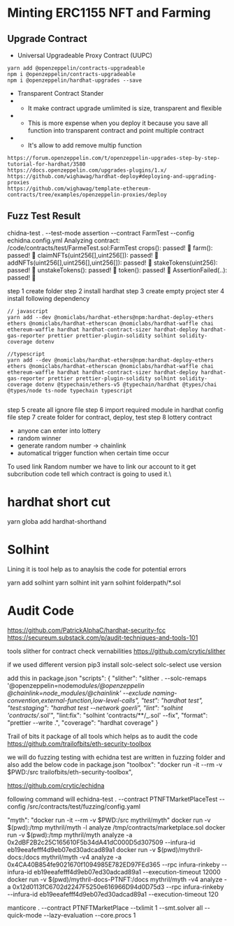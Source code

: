 #  Minting ERC1155 NFT and Farming






## Upgrade Contract 
- Universal Upgradeable Proxy Contract (UUPC)
```
yarn add @openzeppelin/contracts-upgradeable
npm i @openzeppelin/contracts-upgradeable
npm i @openzeppelin/hardhat-upgrades --save
```
- Transparent Contract Stander
- - It make contract upgrade umlimited is size, transparent and flexible      
- - This is more expense when you deploy it because you save all function into transparent contract and point multiple contract
- - It's allow to add remove multip function 
```
https://forum.openzeppelin.com/t/openzeppelin-upgrades-step-by-step-tutorial-for-hardhat/3580
https://docs.openzeppelin.com/upgrades-plugins/1.x/
https://github.com/wighawag/hardhat-deploy#deploying-and-upgrading-proxies
https://github.com/wighawag/template-ethereum-contracts/tree/examples/openzeppelin-proxies/deploy
```     


## Fuzz Test Result
chidna-test . --test-mode assertion --contract FarmTest   --config echidna.config.yml
Analyzing contract: /code/contracts/test/FarmeTest.sol:FarmTest
crops():  passed! 🎉
farm():  passed! 🎉
claimNFTs(uint256[],uint256[]):  passed! 🎉
addNFTs(uint256[],uint256[],uint256[]):  passed! 🎉
stakeTokens(uint256):  passed! 🎉
unstakeTokens():  passed! 🎉
token():  passed! 🎉
AssertionFailed(..):  passed! 🎉



















step 1 create folder
step 2 install hardhat
step 3 create empty project
ster 4 install following dependency



```
// javascript
yarn add --dev @nomiclabs/hardhat-ethers@npm:hardhat-deploy-ethers ethers @nomiclabs/hardhat-etherscan @nomiclabs/hardhat-waffle chai ethereum-waffle hardhat hardhat-contract-sizer hardhat-deploy hardhat-gas-reporter prettier prettier-plugin-solidity solhint solidity-coverage dotenv

```

```
//typescript
yarn add --dev @nomiclabs/hardhat-ethers@npm:hardhat-deploy-ethers ethers @nomiclabs/hardhat-etherscan @nomiclabs/hardhat-waffle chai ethereum-waffle hardhat hardhat-contract-sizer hardhat-deploy hardhat-gas-reporter prettier prettier-plugin-solidity solhint solidity-coverage dotenv @typechain/ethers-v5 @typechain/hardhat @types/chai @types/node ts-node typechain typescript


```

step 5 create all ignore file
step 6 import required module in hardhat config file
step 7 create folder for contract, deploy, test
step 8 lottery contract

-   anyone can enter into lottery
-   random winner
-   generate random number -> chainlink
-   automatical trigger function when certain time occur

To used link Random number we have to link our account to it get subcribution code
tell which contract is going to used it.\

# hardhat short cut

yarn globa add hardhat-shorthand

# Solhint

Lining
it is tool help as to anaylsis the code for potential errors

yarn add solhint
yarn solhint init
yarn solhint folderpath/\*.sol

# Audit Code

https://github.com/PatrickAlphaC/hardhat-security-fcc
https://secureum.substack.com/p/audit-techniques-and-tools-101

tools
slither for contract check vernabilities
https://github.com/crytic/slither

if we used different version
pip3 install solc-select
solc-select use version

add this in package.json
"scripts": {
"slither": "slither . --solc-remaps '@openzeppelin=node*modules/@openzeppelin @chainlink=node_modules/@chainlink' --exclude naming-convention,external-function,low-level-calls",
"test": "hardhat test",
"test:staging": "hardhat test --network goerli",
"lint": "solhint 'contracts/*.sol'",
"lint:fix": "solhint 'contracts/\*\*/\_.sol' --fix",
"format": "prettier --write .",
"coverage": "hardhat coverage"
}

Trail of bits
it package of all tools which helps as to audit the code
https://github.com/trailofbits/eth-security-toolbox

we will do fuzzing testing with echidna
test are written in fuzzing folder and also add the below code in package.json
"toolbox": "docker run -it --rm -v $PWD:/src trailofbits/eth-security-toolbox",

https://github.com/crytic/echidna

following command will
echidna-test . --contract PTNFTMarketPlaceTest --config /src/contracts/test/fuzzing/config.yaml

"myth": "docker run -it --rm -v $PWD:/src mythril/myth"
docker run -v $(pwd):/tmp mythril/myth -l analyze /tmp/contracts/marketplace.sol
docker run -v $(pwd):/tmp mythril/myth analyze -a 0x2dBF2B2c25C165610F5b34dA41dC000D5d307509 --infura-id eb19eeafefff4d9eb07ed30adcad89a1
docker run -v $(pwd)/mythril-docs:/docs mythril/myth -v4 analyze -a 0x4CA40B854fe9021670f1094985E782ED97FEd365 --rpc infura-rinkeby --infura-id eb19eeafefff4d9eb07ed30adcad89a1 --execution-timeout 12000
docker run -v $(pwd)/mythril-docs-PTNFT:/docs mythril/myth -v4 analyze -a 0x12d0113fC6702d2247F5250e616966D94d0D75d3 --rpc infura-rinkeby --infura-id eb19eeafefff4d9eb07ed30adcad89a1 --execution-timeout 120

<!-- PTNFTMarketPlace 0x4CA40B854fe9021670f1094985E782ED97FEd365 -->
<!-- PTNFT 0x12d0113fC6702d2247F5250e616966D94d0D75d3 -->

manticore . --contract PTNFTMarketPlace --txlimit 1 --smt.solver all --quick-mode --lazy-evaluation --core.procs 1
